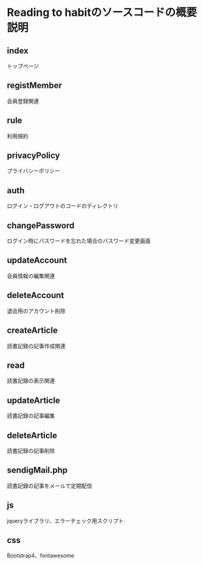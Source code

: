 # Reading to habitのソースコードの概要説明

## index
トップページ

## registMember
会員登録関連

## rule
利用規約

## privacyPolicy
プライバシーポリシー

## auth
ログイン・ログアウトのコードのディレクトリ

## changePassword
ログイン時にパスワードを忘れた場合のパスワード変更画面

## updateAccount
会員情報の編集関連

## deleteAccount
退会用のアカウント削除

## createArticle
読書記録の記事作成関連

## read
読書記録の表示関連

## updateArticle
読書記録の記事編集

## deleteArticle
読書記録の記事削除

## sendigMail.php
読書記録の記事をメールで定期配信

## js
jqueryライブラリ、エラーチェック用スクリプト

## css
Bootstrap4、fontawesome

